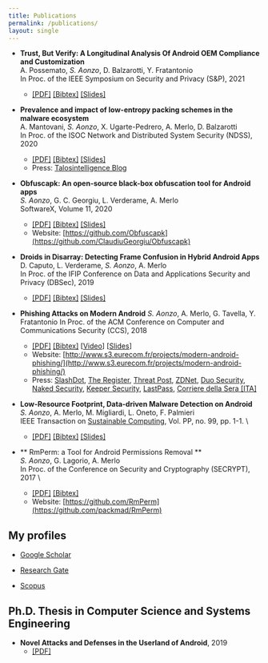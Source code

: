 ```yaml
---
title: Publications
permalink: /publications/
layout: single
---
```

+ **Trust, But Verify: A Longitudinal Analysis Of Android OEM Compliance and Customization** \
A. Possemato, *S. Aonzo*, D. Balzarotti, Y. Fratantonio \
In Proc. of the IEEE Symposium on Security and Privacy (S&P), 2021
  + [[PDF]](/assets/pdf/2021_oakland_customizations.pdf) [[Bibtex]]() [[Slides]]()

+ **Prevalence and impact of low-entropy packing schemes in the malware ecosystem** \
  A. Mantovani, *S. Aonzo*, X. Ugarte-Pedrero, A. Merlo, D. Balzarotti \
In Proc. of the ISOC Network and Distributed System Security (NDSS), 2020
  + [[PDF]](/assets/pdf/Prevalence_and_Impact_of_Low-Entropy_Packing_Schemes_in_the_Malware_Ecosystem.pdf) [[Bibtex]]() [[Slides]]()
  + Press: [Talosintelligence Blog](https://blog.talosintelligence.com/2020/02/new-research-paper-prevalence-and.html)

+ **Obfuscapk: An open-source black-box obfuscation tool for Android apps** \
*S. Aonzo*, G. C. Georgiu, L. Verderame, A. Merlo \
SoftwareX, Volume 11, 2020
  + [[PDF]](https://www.sciencedirect.com/science/article/pii/S2352711019302791) [[Bibtex]]() [[Slides]]()
  + Website: [https://github.com/Obfuscapk](https://github.com/ClaudiuGeorgiu/Obfuscapk)

+ **Droids in Disarray: Detecting Frame Confusion in Hybrid Android Apps** \
D. Caputo, L. Verderame, *S. Aonzo*, A. Merlo \
In Proc. of the IFIP Conference on Data and Applications Security and Privacy (DBSec), 2019 
  + [[PDF]](/assets/pdf/Droids_in_Disarray_DetectingFrame_ConfusioninHybrid_Android_Apps.pdf) [[Bibtex]]() [[Slides]]()

+ **Phishing Attacks on Modern Android**
*S. Aonzo*, A. Merlo, G. Tavella, Y. Fratantonio
In Proc. of the ACM Conference on Computer and Communications Security (CCS), 2018
  + [[PDF]](/assets/pdf/Phishing_Attacks_on_Modern_Android.pdf) [[Bibtex]]() [[Video](https://www.youtube.com/watch?v=J1tx4OZ_wMc)] [[Slides](https://docs.google.com/presentation/d/1YCQaVhk8Oww9liguba4wiRyGiC8SUlA-Fte7i8F0BTY)]
  + Website: [http://www.s3.eurecom.fr/projects/modern-android-phishing/](http://www.s3.eurecom.fr/projects/modern-android-phishing/)
  + Press: [SlashDot](https://slashdot.org/story/18/09/26/1534203/password-managers-can-be-tricked-into-believing-that-malicious-android-apps-are-legitimate), [The Register](https://www.theregister.co.uk/2018/09/26/password_manager_theft/), [Threat Post](https://threatpost.com/android-app-verification-issues-pave-way-for-phishing-attacks/137774/), [ZDNet](https://www.zdnet.com/article/password-managers-can-be-tricked-into-believing-that-malicious-android-apps-are-legitimate/), [Duo Security](https://duo.com/decipher/researchers-identify-new-phishing-tactics-on-android-devices), [Naked Security](https://nakedsecurity.sophos.com/2018/09/28/mobile-password-managers-vulnerable-to-phishing-apps/), [Keeper Security](https://keepersecurity.com/blog/2018/09/26/response-to-phishing-attacks-on-android-password-managers/), [LastPass](https://blog.lastpass.com/2019/02/lastpass-bugcrowd-update-2h-2018.html/), [Corriere della Sera [ITA]](https://www.corriere.it/tecnologia/18_settembre_26/minaccia-phishing-android-mobile-password-manager-rischio-10bfb0dc-c0ca-11e8-8c2f-234b69fe8a3d.shtml)


+ **Low-Resource Footprint, Data-driven Malware Detection on Android** \
*S. Aonzo*, A. Merlo, M. Migliardi, L. Oneto, F. Palmieri \
IEEE Transaction on [Sustainable Computing](https://ieeexplore.ieee.org/xpl/RecentIssue.jsp?punumber=7274860), Vol. PP, no. 99, pp. 1-1. \
  + [[PDF]](/assets/pdf/Low-Resource_Footprint,Data-Driven_Malware_Detection_on_Android.pdf) [[Bibtex]]() [[Slides]]()

+ ** RmPerm: a Tool for Android Permissions Removal ** \
*S. Aonzo*, G. Lagorio, A. Merlo \
In Proc. of the Conference on Security and Cryptography (SECRYPT), 2017 \
  + [[PDF]](/assets/pdf/RmPerm_a_Tool_for_Android_Permissions_Removal.pdf) [[Bibtex]]()
  + Website: [https://github.com/RmPerm](https://github.com/packmad/RmPerm)


## My profiles

+ [Google Scholar](https://scholar.google.fr/citations?user=h1RL7s4AAAAJ)

+ [Research Gate](https://www.researchgate.net/profile/Simone_Aonzo)

+ [Scopus](https://www.scopus.com/authid/detail.uri?authorId=57195635255)


## Ph.D. Thesis in Computer Science and Systems Engineering

+ **Novel Attacks and Defenses in the Userland of Android**, 2019
  + [[PDF]](https://iris.unige.it/retrieve/handle/11567/990743/385940/phdunige_3338799.pdf)
